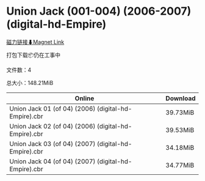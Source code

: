 # Union Jack (001-004) (2006-2007) (digital-hd-Empire)

[磁力链接⬇Magnet Link](magnet:?xt=urn:btih:123b1e239717648af5e75bc88a95c5222dcfe723&dn=Union%20Jack%20%28001-004%29%20%282006-2007%29%20%28digital-hd-Empire%29)

打包下载📦仍在工事中

文件数：4

总大小：148.21MiB

Online | Download
--- | ---
Union Jack 01 (of 04) (2006) (digital-hd-Empire).cbr | 39.73MiB
Union Jack 02 (of 04) (2006) (digital-hd-Empire).cbr | 39.53MiB
Union Jack 03 (of 04) (2007) (digital-hd-Empire).cbr | 34.18MiB
Union Jack 04 (of 04) (2007) (digital-hd-Empire).cbr | 34.77MiB